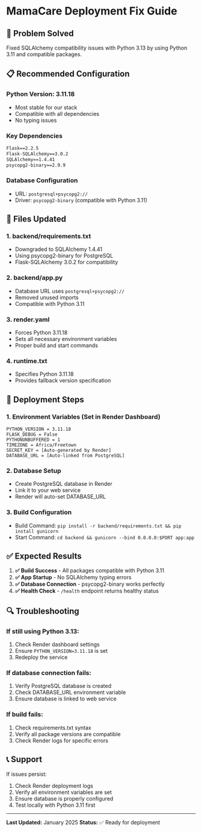 # MamaCare Deployment Fix Guide

## 🎯 **Problem Solved**
Fixed SQLAlchemy compatibility issues with Python 3.13 by using Python 3.11 and compatible packages.

## 📋 **Recommended Configuration**

### **Python Version: 3.11.18**
- Most stable for our stack
- Compatible with all dependencies
- No typing issues

### **Key Dependencies**
```txt
Flask==2.2.5
Flask-SQLAlchemy==3.0.2
SQLAlchemy==1.4.41
psycopg2-binary==2.9.9
```

### **Database Configuration**
- URL: `postgresql+psycopg2://`
- Driver: `psycopg2-binary` (compatible with Python 3.11)

## 🔧 **Files Updated**

### 1. **backend/requirements.txt**
- Downgraded to SQLAlchemy 1.4.41
- Using psycopg2-binary for PostgreSQL
- Flask-SQLAlchemy 3.0.2 for compatibility

### 2. **backend/app.py**
- Database URL uses `postgresql+psycopg2://`
- Removed unused imports
- Compatible with Python 3.11

### 3. **render.yaml**
- Forces Python 3.11.18
- Sets all necessary environment variables
- Proper build and start commands

### 4. **runtime.txt**
- Specifies Python 3.11.18
- Provides fallback version specification

## 🚀 **Deployment Steps**

### **1. Environment Variables (Set in Render Dashboard)**
```
PYTHON_VERSION = 3.11.18
FLASK_DEBUG = False
PYTHONUNBUFFERED = 1
TIMEZONE = Africa/Freetown
SECRET_KEY = [Auto-generated by Render]
DATABASE_URL = [Auto-linked from PostgreSQL]
```

### **2. Database Setup**
- Create PostgreSQL database in Render
- Link it to your web service
- Render will auto-set DATABASE_URL

### **3. Build Configuration**
- Build Command: `pip install -r backend/requirements.txt && pip install gunicorn`
- Start Command: `cd backend && gunicorn --bind 0.0.0.0:$PORT app:app`

## ✅ **Expected Results**

1. **✅ Build Success** - All packages compatible with Python 3.11
2. **✅ App Startup** - No SQLAlchemy typing errors
3. **✅ Database Connection** - psycopg2-binary works perfectly
4. **✅ Health Check** - `/health` endpoint returns healthy status

## 🔍 **Troubleshooting**

### **If still using Python 3.13:**
1. Check Render dashboard settings
2. Ensure `PYTHON_VERSION=3.11.18` is set
3. Redeploy the service

### **If database connection fails:**
1. Verify PostgreSQL database is created
2. Check DATABASE_URL environment variable
3. Ensure database is linked to web service

### **If build fails:**
1. Check requirements.txt syntax
2. Verify all package versions are compatible
3. Check Render logs for specific errors

## 📞 **Support**

If issues persist:
1. Check Render deployment logs
2. Verify all environment variables are set
3. Ensure database is properly configured
4. Test locally with Python 3.11 first

---

**Last Updated:** January 2025
**Status:** ✅ Ready for deployment 